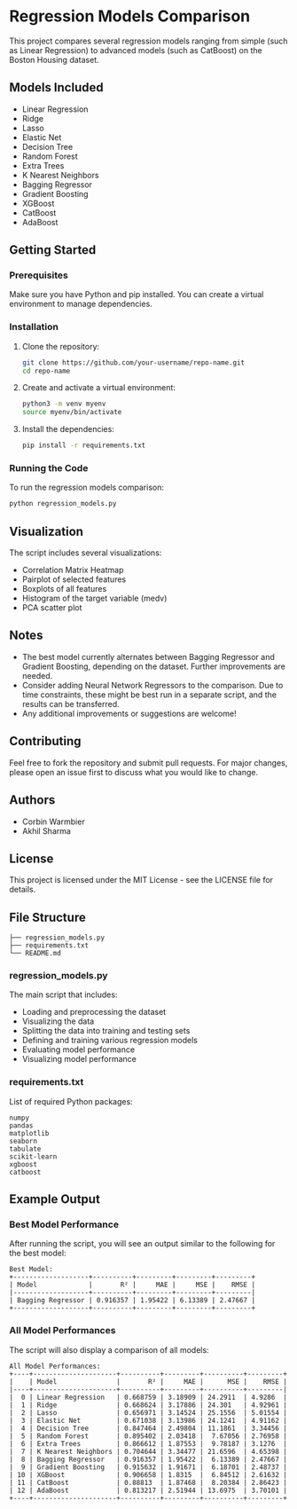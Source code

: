 # Regression Models Comparison

This project compares several regression models ranging from simple (such as Linear Regression) to advanced models (such as CatBoost) on the Boston Housing dataset.

## Models Included

- Linear Regression
- Ridge
- Lasso
- Elastic Net
- Decision Tree
- Random Forest
- Extra Trees
- K Nearest Neighbors
- Bagging Regressor
- Gradient Boosting
- XGBoost
- CatBoost
- AdaBoost

## Getting Started

### Prerequisites

Make sure you have Python and pip installed. You can create a virtual environment to manage dependencies.

### Installation

1. Clone the repository:
   ```sh
   git clone https://github.com/your-username/repo-name.git
   cd repo-name
   ```

2. Create and activate a virtual environment:

   ```sh
   python3 -m venv myenv
   source myenv/bin/activate
   ```

3. Install the dependencies:

   ```sh
   pip install -r requirements.txt
   ```

### Running the Code

To run the regression models comparison:

```sh
python regression_models.py
```

## Visualization

The script includes several visualizations:

- Correlation Matrix Heatmap
- Pairplot of selected features
- Boxplots of all features
- Histogram of the target variable (medv)
- PCA scatter plot

## Notes

- The best model currently alternates between Bagging Regressor and Gradient Boosting, depending on the dataset. Further improvements are needed.
- Consider adding Neural Network Regressors to the comparison. Due to time constraints, these might be best run in a separate script, and the results can be transferred.
- Any additional improvements or suggestions are welcome!

## Contributing

Feel free to fork the repository and submit pull requests. For major changes, please open an issue first to discuss what you would like to change.

## Authors

- Corbin Warmbier
- Akhil Sharma

## License

This project is licensed under the MIT License - see the LICENSE file for details.

## File Structure

```
├── regression_models.py
├── requirements.txt
└── README.md
```

### regression_models.py

The main script that includes:

- Loading and preprocessing the dataset
- Visualizing the data
- Splitting the data into training and testing sets
- Defining and training various regression models
- Evaluating model performance
- Visualizing model performance

### requirements.txt

List of required Python packages:

```
numpy
pandas
matplotlib
seaborn
tabulate
scikit-learn
xgboost
catboost
```

## Example Output

### Best Model Performance

After running the script, you will see an output similar to the following for the best model:

```
Best Model:
+-------------------+----------+---------+---------+---------+
| Model             |       R² |     MAE |     MSE |    RMSE |
|-------------------+----------+---------+---------+---------|
| Bagging Regressor | 0.916357 | 1.95422 | 6.13389 | 2.47667 |
+-------------------+----------+---------+---------+---------+
```

### All Model Performances

The script will also display a comparison of all models:

```
All Model Performances:
+----+---------------------+----------+---------+----------+---------+
|    | Model               |       R² |     MAE |      MSE |    RMSE |
|----+---------------------+----------+---------+----------+---------|
|  0 | Linear Regression   | 0.668759 | 3.18909 | 24.2911  | 4.9286  |
|  1 | Ridge               | 0.668624 | 3.17886 | 24.301   | 4.92961 |
|  2 | Lasso               | 0.656971 | 3.14524 | 25.1556  | 5.01554 |
|  3 | Elastic Net         | 0.671038 | 3.13986 | 24.1241  | 4.91162 |
|  4 | Decision Tree       | 0.847464 | 2.49804 | 11.1861  | 3.34456 |
|  5 | Random Forest       | 0.895402 | 2.03418 |  7.67056 | 2.76958 |
|  6 | Extra Trees         | 0.866612 | 1.87553 |  9.78187 | 3.1276  |
|  7 | K Nearest Neighbors | 0.704644 | 3.34477 | 21.6596  | 4.65398 |
|  8 | Bagging Regressor   | 0.916357 | 1.95422 |  6.13389 | 2.47667 |
|  9 | Gradient Boosting   | 0.915632 | 1.91671 |  6.18701 | 2.48737 |
| 10 | XGBoost             | 0.906658 | 1.8315  |  6.84512 | 2.61632 |
| 11 | CatBoost            | 0.88813  | 1.87468 |  8.20384 | 2.86423 |
| 12 | AdaBoost            | 0.813217 | 2.51944 | 13.6975  | 3.70101 |
+----+---------------------+----------+---------+----------+---------+
```
```
